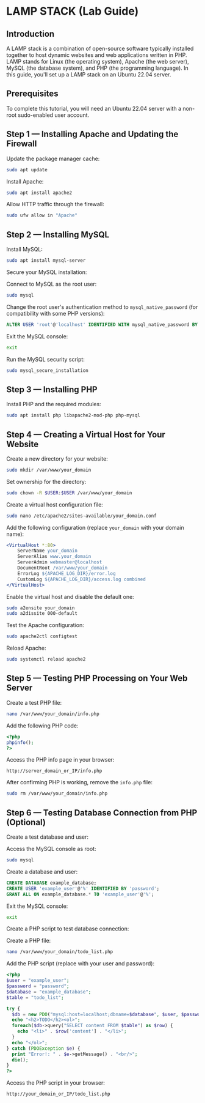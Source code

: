 # LAMP STACK (Lab Guide)

## Introduction

A LAMP stack is a combination of open-source software typically installed together to host dynamic websites and web applications written in PHP. LAMP stands for Linux (the operating system), Apache (the web server), MySQL (the database system), and PHP (the programming language). In this guide, you'll set up a LAMP stack on an Ubuntu 22.04 server.

## Prerequisites

To complete this tutorial, you will need an Ubuntu 22.04 server with a non-root sudo-enabled user account.

## Step 1 — Installing Apache and Updating the Firewall

Update the package manager cache:

```bash
sudo apt update
```

Install Apache:

```bash
sudo apt install apache2
```

Allow HTTP traffic through the firewall:

```bash
sudo ufw allow in "Apache"
```

## Step 2 — Installing MySQL

Install MySQL:

```bash
sudo apt install mysql-server
```

Secure your MySQL installation:

Connect to MySQL as the root user:

```bash
sudo mysql
```

Change the root user's authentication method to `mysql_native_password` (for compatibility with some PHP versions):

```sql
ALTER USER 'root'@'localhost' IDENTIFIED WITH mysql_native_password BY 'password';
```

Exit the MySQL console:

```bash
exit
```

Run the MySQL security script:

```bash
sudo mysql_secure_installation
```

## Step 3 — Installing PHP

Install PHP and the required modules:

```bash
sudo apt install php libapache2-mod-php php-mysql
```

## Step 4 — Creating a Virtual Host for Your Website

Create a new directory for your website:

```bash
sudo mkdir /var/www/your_domain
```

Set ownership for the directory:

```bash
sudo chown -R $USER:$USER /var/www/your_domain
```

Create a virtual host configuration file:

```bash
sudo nano /etc/apache2/sites-available/your_domain.conf
```

Add the following configuration (replace `your_domain` with your domain name):

```apache
<VirtualHost *:80>
    ServerName your_domain
    ServerAlias www.your_domain 
    ServerAdmin webmaster@localhost
    DocumentRoot /var/www/your_domain
    ErrorLog ${APACHE_LOG_DIR}/error.log
    CustomLog ${APACHE_LOG_DIR}/access.log combined
</VirtualHost>
```

Enable the virtual host and disable the default one:

```bash
sudo a2ensite your_domain
sudo a2dissite 000-default
```

Test the Apache configuration:

```bash
sudo apache2ctl configtest
```

Reload Apache:

```bash
sudo systemctl reload apache2
```

## Step 5 — Testing PHP Processing on Your Web Server

Create a test PHP file:

```bash
nano /var/www/your_domain/info.php
```

Add the following PHP code:

```php
<?php
phpinfo();
?>
```

Access the PHP info page in your browser:

```
http://server_domain_or_IP/info.php
```

After confirming PHP is working, remove the `info.php` file:

```bash
sudo rm /var/www/your_domain/info.php
```

## Step 6 — Testing Database Connection from PHP (Optional)

Create a test database and user:

Access the MySQL console as root:

```bash
sudo mysql
```

Create a database and user:

```sql
CREATE DATABASE example_database;
CREATE USER 'example_user'@'%' IDENTIFIED BY 'password';
GRANT ALL ON example_database.* TO 'example_user'@'%';
```

Exit the MySQL console:

```bash
exit
```

Create a PHP script to test database connection:

Create a PHP file:

```bash
nano /var/www/your_domain/todo_list.php
```

Add the PHP script (replace with your user and password):

```php
<?php
$user = "example_user";
$password = "password";
$database = "example_database";
$table = "todo_list";

try {
  $db = new PDO("mysql:host=localhost;dbname=$database", $user, $password);
  echo "<h2>TODO</h2><ol>";
  foreach($db->query("SELECT content FROM $table") as $row) {
    echo "<li>" . $row['content'] . "</li>";
  }
  echo "</ol>";
} catch (PDOException $e) {
  print "Error!: " . $e->getMessage() . "<br/>";
  die();
}
?>
```

Access the PHP script in your browser:

```
http://your_domain_or_IP/todo_list.php
```
```

